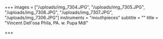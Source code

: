 +++
images = ["/uploads/img_7304.JPG", "/uploads/img_7305.JPG", "/uploads/img_7308.JPG", "/uploads/img_7307.JPG", "/uploads/img_7306.JPG"]
instruments = "mouthpieces"
subtitle = ""
title = "Vincent Dell'osa Phila, PA. w. Pupa Mdl"

+++
